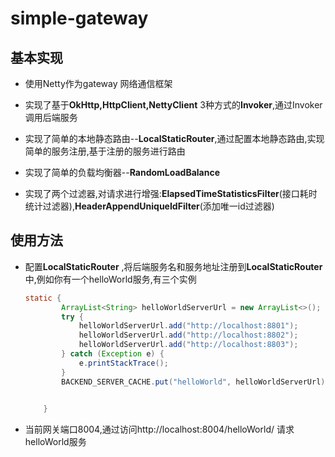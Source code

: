 # simple-gateway

## 基本实现

- 使用Netty作为gateway 网络通信框架

- 实现了基于**OkHttp,HttpClient,NettyClient** 3种方式的**Invoker**,通过Invoker调用后端服务
- 实现了简单的本地静态路由--**LocalStaticRouter**,通过配置本地静态路由,实现简单的服务注册,基于注册的服务进行路由
- 实现了简单的负载均衡器--**RandomLoadBalance**
- 实现了两个过滤器,对请求进行增强:**ElapsedTimeStatisticsFilter**(接口耗时统计过滤器),**HeaderAppendUniqueIdFilter**(添加唯一id过滤器)

## 使用方法

- 配置**LocalStaticRouter** ,将后端服务名和服务地址注册到**LocalStaticRouter**中,例如你有一个helloWorld服务,有三个实例

  ```java
  static {
          ArrayList<String> helloWorldServerUrl = new ArrayList<>();
          try {
              helloWorldServerUrl.add("http://localhost:8801");
              helloWorldServerUrl.add("http://localhost:8802");
              helloWorldServerUrl.add("http://localhost:8803");
          } catch (Exception e) {
              e.printStackTrace();
          }
          BACKEND_SERVER_CACHE.put("helloWorld", helloWorldServerUrl);
          
  
      }
  ```

  

- 当前网关端口8004,通过访问http://localhost:8004/helloWorld/  请求helloWorld服务

